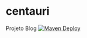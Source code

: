 # centauri
Projeto Blog
[![Maven Deploy](https://github.com/Exp7orer/centauri/actions/workflows/maven.yml/badge.svg?branch=main)](https://github.com/Exp7orer/centauri/actions/workflows/maven.yml)
